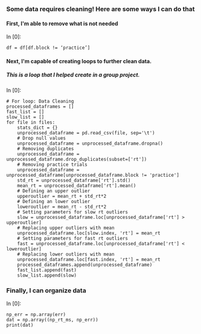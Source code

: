 ### Some data requires cleaning! Here are some ways I can do that
#### First, I'm able to remove what is not needed
In [0]:

    df = df[df.block != ‘practice’]

#### Next, I'm capable of creating loops to further clean data.

##### This is a loop that I helped create in a group project.

In [0]:

    # For loop: Data Cleaning
    processed_dataframes = []
    fast_list = []
    slow_list = []
    for file in files:
        stats_dict = {}
        unprocessed_dataframe = pd.read_csv(file, sep='\t')
        # Drop null values
        unprocessed_dataframe = unprocessed_dataframe.dropna()
        # Removing duplicates
        unprocessed_dataframe = unprocessed_dataframe.drop_duplicates(subset=['rt'])
        # Removing practice trials
        unprocessed_dataframe = unprocessed_dataframe[unprocessed_dataframe.block != 'practice']
        std_rt = unprocessed_dataframe['rt'].std()
        mean_rt = unprocessed_dataframe['rt'].mean()
        # Defining an upper outlier
        upperoutlier = mean_rt + std_rt*2
        # Defining an lower outlier
        loweroutlier = mean_rt - std_rt*2
        # Setting parameters for slow rt outliers 
        slow = unprocessed_dataframe.loc[unprocessed_dataframe['rt'] > upperoutlier]
        # Replacing upper outliers with mean
        unprocessed_dataframe.loc[slow.index, 'rt'] = mean_rt
        # Setting parameters for fast rt outliers
        fast = unprocessed_dataframe.loc[unprocessed_dataframe['rt'] < loweroutlier]
        # Replacing lower outliers with mean
        unprocessed_dataframe.loc[fast.index, 'rt'] = mean_rt
        processed_dataframes.append(unprocessed_dataframe)
        fast_list.append(fast)
        slow_list.append(slow)

### Finally, I can organize data

In [0]:

    np_err = np.array(err) 
    dat = np.array((np_rt_ms, np_err))
    print(dat)
